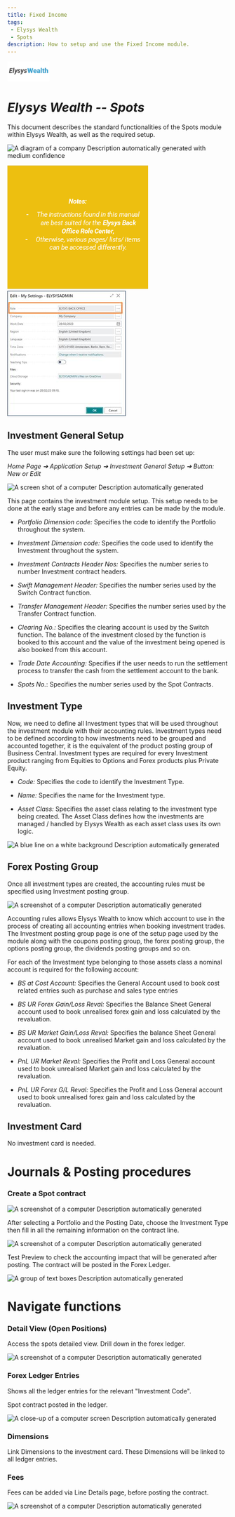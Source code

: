 ```yaml
---
title: Fixed Income
tags: 
 - Elysys Wealth
 - Spots
description: How to setup and use the Fixed Income module.
---
```

![/assets/img/ElysysLoansLogo.png](../../assets/img/ElysysWealthLogo.png)

# ***Elysys Wealth -- Spots***

This document describes the standard functionalities of the Spots module
within Elysys Wealth, as well as the required setup.

![A diagram of a company Description automatically generated with medium
confidence](../../assets/img/Spots/image001.png)

 ![Graphical user interface, application Description automatically generated](../../assets/img/Spots/image022.png)
 ![Graphical user interface, application Description automatically generated](../../assets/img/Spots/image002.png)


## Investment General Setup

The user must make sure the following settings had been set up:

*Home Page ➔ Application Setup ➔ Investment General Setup ➔ Button: New
or Edit*

![A screen shot of a computer Description automatically
generated](../../assets/img/Spots/image003.png)

This page contains the investment module setup. This setup needs to be
done at the early stage and before any entries can be made by the
module.

-   *Portfolio Dimension code:* Specifies the code to identify the
    Portfolio throughout the system.

-   *Investment Dimension code:* Specifies the code used to identify the
    Investment throughout the system.

-   *Investment Contracts Header Nos:* Specifies the number series to
    number Investment contract headers.

-   *Swift Management Header:* Specifies the number series used by the
    Switch Contract function.

-   *Transfer Management Header:* Specifies the number series used by
    the Transfer Contract function.

-   *Clearing No.:* Specifies the clearing account is used by the Switch
    function. The balance of the investment closed by the function is
    booked to this account and the value of the investment being opened
    is also booked from this account.

-   *Trade Date Accounting:* Specifies if the user needs to run the
    settlement process to transfer the cash from the settlement account
    to the bank.

-   *Spots No.*: Specifies the number series used by the Spot Contracts.

## Investment Type

Now, we need to define all Investment types that will be used throughout
the investment module with their accounting rules. Investment types need
to be defined according to how investments need to be grouped and
accounted together, it is the equivalent of the product posting group of
Business Central. Investment types are required for every Investment
product ranging from Equities to Options and Forex products plus Private
Equity.

-   *Code:* Specifies the code to identify the Investment Type.

-   *Name:* Specifies the name for the Investment type.

-   *Asset Class:* Specifies the asset class relating to the investment
    type being created. The Asset Class defines how the investments are
    managed / handled by Elysys Wealth as each asset class uses its own
    logic.

![A blue line on a white background Description automatically
generated](../../assets/img/Spots/image004.png)

## Forex Posting Group

Once all investment types are created, the accounting rules must be
specified using Investment posting group.

![A screenshot of a computer Description automatically
generated](../../assets/img/Spots/image005.png)

Accounting rules allows Elysys Wealth to know which account to use in
the process of creating all accounting entries when booking investment
trades. The Investment posting group page is one of the setup page used
by the module along with the coupons posting group, the forex posting
group, the options posting group, the dividends posting groups and so
on.

For each of the Investment type belonging to those assets class a
nominal account is required for the following account:

-   *BS at Cost Account:* Specifies the General Account used to book
    cost related entries such as purchase and sales type entries

-   *BS UR Forex Gain/Loss Reval:* Specifies the Balance Sheet General
    account used to book unrealised forex gain and loss calculated by
    the revaluation.

-   *BS UR Market Gain/Loss Reval:* Specifies the balance Sheet General
    account used to book unrealised Market gain and loss calculated by
    the revaluation.

-   *PnL UR Market Reval:* Specifies the Profit and Loss General account
    used to book unrealised Market gain and loss calculated by the
    revaluation.

-   *PnL UR Forex G/L Reval:* Specifies the Profit and Loss General
    account used to book unrealised forex gain and loss calculated by
    the revaluation.

## Investment Card 

No investment card is needed.

# Journals & Posting procedures 

### Create a Spot contract 

 ![A screenshot of a computer Description automatically
 generated](../../assets/img/Spots/image006.png)

 After selecting a Portfolio and the Posting Date, choose the
 Investment Type then fill in all the remaining information on the
 contract line.

 ![A screenshot of a computer Description automatically
 generated](../../assets/img/Spots/image007.png)

 Test Preview to check the accounting impact that will be generated
 after posting. The contract will be posted in the Forex Ledger.

 ![A group of text boxes Description automatically
 generated](../../assets/img/Spots/image008.png)

# Navigate functions 

### Detail View (Open Positions)

Access the spots detailed view. Drill down in the forex ledger.

![A screenshot of a computer Description automatically
generated](../../assets/img/Spots/image009.png)

### Forex Ledger Entries

 Shows all the ledger entries for the relevant "Investment Code".

 Spot contract posted in the ledger.

 ![A close-up of a computer screen Description automatically
 generated](../../assets/img/Spots/image010.png)


### Dimensions

Link Dimensions to the investment card. These Dimensions will be linked
to all ledger entries.

### Fees

Fees can be added via Line Details page, before posting the contract.

![A screenshot of a computer Description automatically
generated](../../assets/img/Spots/image011.png)
